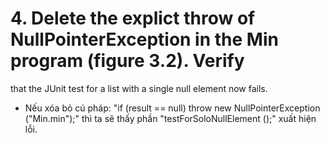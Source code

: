 # 4. Delete the explict throw of NullPointerException in the Min program (figure 3.2). Verify
that the JUnit test for a list with a single null element now fails.

- Nếu xóa bỏ cú pháp: "if (result == null) throw new NullPointerException ("Min.min");" thì ta sẽ thấy phần "testForSoloNullElement ();" xuất hiện lỗi.
